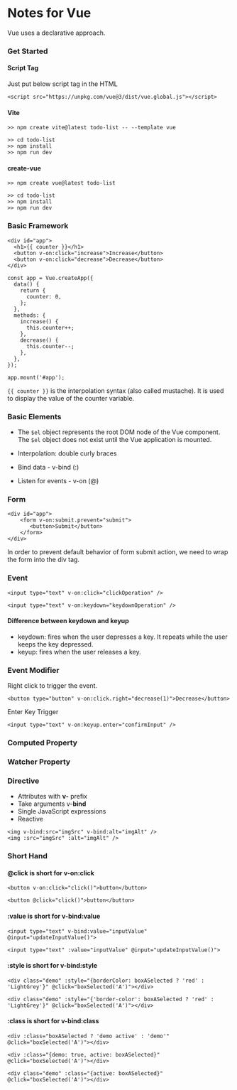 # Notes for Vue

Vue uses a declarative approach.

### Get Started
#### Script Tag
Just put below script tag in the HTML
```
<script src="https://unpkg.com/vue@3/dist/vue.global.js"></script>
```

#### Vite
```
>> npm create vite@latest todo-list -- --template vue

>> cd todo-list
>> npm install
>> npm run dev
```

#### create-vue
```
>> npm create vue@latest todo-list

>> cd todo-list
>> npm install
>> npm run dev
```

### Basic Framework
```
<div id="app">
  <h1>{{ counter }}</h1>
  <button v-on:click="increase">Increase</button>
  <button v-on:click="decrease">Decrease</button>
</div>
```

```
const app = Vue.createApp({
  data() {
    return {
      counter: 0,
    };
  },
  methods: {
    increase() {
      this.counter++;
    },
    decrease() {
      this.counter--;
    },
  },
});

app.mount('#app');
```

`{{ counter }}` is the interpolation syntax (also called mustache). It is used to display the value of the counter variable.

### Basic Elements
- The `$el` object represents the root DOM node of the Vue component. The `$el` object does not exist until the Vue application is mounted.

- Interpolation: double curly braces

- Bind data - v-bind (:)

- Listen for events - v-on (@)

### Form
```
<div id="app">
    <form v-on:submit.prevent="submit">
       <button>Submit</button>
    </form>
</div>   
```

In order to prevent default behavior of form submit action, we need to wrap the form into the div tag.

### Event
```
<input type="text" v-on:click="clickOperation" />

<input type="text" v-on:keydown="keydownOperation" />
```

#### Difference between keydown and keyup
- keydown: fires when the user depresses a key. It repeats while the user keeps the key depressed.
- keyup: fires when the user releases a key.

### Event Modifier
Right click to trigger the event.
```
<button type="button" v-on:click.right="decrease(1)">Decrease</button>
```

Enter Key Trigger
```
<input type="text" v-on:keyup.enter="confirmInput" />
```

### Computed Property

### Watcher Property

### Directive
- Attributes with __v-__ prefix
- Take arguments v-__bind__
- Single JavaScript expressions
- Reactive

```
<img v-bind:src="imgSrc" v-bind:alt="imgAlt" />
<img :src="imgSrc" :alt="imgAlt" />
```

### Short Hand
#### @click is short for v-on:click
```
<button v-on:click="click()">button</button>

<button @click="click()">button</button>
```

#### :value is short for v-bind:value
```
<input type="text" v-bind:value="inputValue" @input="updateInputValue()">

<input type="text" :value="inputValue" @input="updateInputValue()">
```

#### :style is short for v-bind:style
```
<div class="demo" :style="{borderColor: boxASelected ? 'red' : 'LightGrey'}" @click="boxSelected('A')"></div>
```

```
<div class="demo" :style="{'border-color': boxASelected ? 'red' : 'LightGrey'}" @click="boxSelected('A')"></div>
```

#### :class is short for v-bind:class
```
<div :class="boxASelected ? 'demo active' : 'demo'" @click="boxSelected('A')"></div>
```

```
<div :class="{demo: true, active: boxASelected}" @click="boxSelected('A')"></div>
```

```
<div class="demo" :class="{active: boxASelected}" @click="boxSelected('A')"></div>
```
